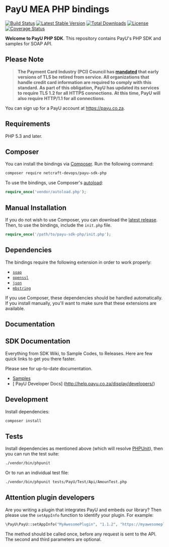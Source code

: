 # PayU MEA PHP bindings

[![Build Status](https://travis-ci.org/netcraft-devops/payu-sdk-php.svg?branch=master)](https://travis-ci.org/netcraft-devops/payu-sdk-php)
[![Latest Stable Version](https://poser.pugx.org/netcrat-devops/payu-sdk-php/v/stable)](https://packagist.org/packages/netcrat-devops/payu-sdk-php)
[![Total Downloads](https://poser.pugx.org/netcrat-devops/payu-sdk-php/downloads)](https://packagist.org/packages/netcrat-devops/payu-sdk-php)
[![License](https://poser.pugx.org/netcrat-devops/payu-sdk-php/license)](https://packagist.org/packages/netcrat-devops/payu-sdk-php)
[![Coverage Status](https://coveralls.io/repos/github/netcraft-devops/payu-sdk-php/badge.svg?branch=master)](https://coveralls.io/github/netcraft-devops/payu-sdk-php?branch=master)

__Welcome to PayU PHP SDK__. This repository contains PayU's PHP SDK and samples for SOAP API.

## Please Note
> **The Payment Card Industry (PCI) Council has [mandated](http://blog.pcisecuritystandards.org/migrating-from-ssl-and-early-tls) that early versions of TLS be retired from service.  All organizations that handle credit card information are required to comply with this standard. As part of this obligation, PayU has updated its services to require TLS 1.2 for all HTTPS connections. At this time, PayU will also require HTTP/1.1 for all connections.**

You can sign up for a PayU account at https://payu.co.za.

## Requirements

PHP 5.3 and later.

## Composer

You can install the bindings via [Composer](http://getcomposer.org/). Run the following command:

```bash
composer require netcraft-devops/payu-sdk-php
```

To use the bindings, use Composer's [autoload](https://getcomposer.org/doc/00-intro.md#autoloading):

```php
require_once('vendor/autoload.php');
```

## Manual Installation

If you do not wish to use Composer, you can download the [latest release](https://github.com/netcraft-devops/payu-sdk-php/releases). Then, to use the bindings, include the `init.php` file.

```php
require_once('/path/to/payu-sdk-php/init.php');
```

## Dependencies

The bindings require the following extension in order to work properly:

- [`soap`](https://php.net/manual/en/book.soap.php)
- [`openssl`](http://php.net/manual/en/book.openssl.php)
- [`json`](https://php.net/manual/en/book.json.php)
- [`mbstring`](http://php.net/manual/en/book.mbstring.php)

If you use Composer, these dependencies should be handled automatically. If you install manually, you'll want to make sure that these extensions are available.

## Documentation

## SDK Documentation

Everything from SDK Wiki, to Sample Codes, to Releases. Here are few quick links to get you there faster.

Please see  for up-to-date documentation.
* [ Samples ](http://github.com/netcraft-devops/payu-sdk-php/samples/)
* [ PayU Developer Docs] (http://help.payu.co.za/display/developers/)

## Development

Install dependencies:

``` bash
composer install
```

## Tests

Install dependencies as mentioned above (which will resolve [PHPUnit](http://packagist.org/packages/phpunit/phpunit)), then you can run the test suite:

```bash
./vendor/bin/phpunit
```

Or to run an individual test file:

```bash
./vendor/bin/phpunit tests/PayU/Test/Api/AmounTest.php
```

## Attention plugin developers

Are you writing a plugin that integrates PayU and embeds our library? Then please use the `setAppInfo` function to identify your plugin. For example:

```php
\PayU\PayU::setAppInfo("MyAwesomePlugin", "1.1.2", "https://myawesomeplugin.info");
```

The method should be called once, before any request is sent to the API. The second and third parameters are optional.
